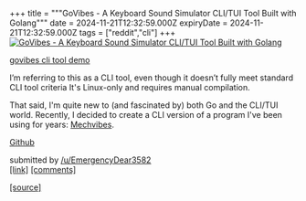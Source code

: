 +++
title = """GoVibes - A Keyboard Sound Simulator CLI/TUI Tool Built with Golang"""
date = 2024-11-21T12:32:59.000Z
expiryDate = 2024-11-21T12:32:59.000Z
tags = ["reddit","cli"]
+++
[![GoVibes - A Keyboard Sound Simulator CLI/TUI Tool Built with Golang](https://external-preview.redd.it/Dz3K_8wU1ni9d6AxMbDBNb-v1RSPCRPQE1fy3VkKwfI.jpg?width=640&crop=smart&auto=webp&s=e458d7ac39a8c0ffe715d7b9a8a634ac2eed67fb "GoVibes - A Keyboard Sound Simulator CLI/TUI Tool Built with Golang")](https://www.reddit.com/r/commandline/comments/1gwf707/govibes_a_keyboard_sound_simulator_clitui_tool/)

[govibes cli tool demo](https://reddit.com/link/1gwf707/video/goi94e67192e1/player)

I’m referring to this as a CLI tool, even though it doesn’t fully meet standard CLI tool criteria It's Linux-only and requires manual compilation.

That said, I'm quite new to (and fascinated by) both Go and the CLI/TUI world. Recently, I decided to create a CLI version of a program I've been using for years: [Mechvibes](https://mechvibes.com).

[Github](https://github.com/manish-mehra/govibes)

submitted by [/u/EmergencyDear3582](https://www.reddit.com/user/EmergencyDear3582)  
[\[link\]](https://www.reddit.com/r/commandline/comments/1gwf707/govibes_a_keyboard_sound_simulator_clitui_tool/) [\[comments\]](https://www.reddit.com/r/commandline/comments/1gwf707/govibes_a_keyboard_sound_simulator_clitui_tool/)

[[source]](https://www.reddit.com/r/commandline/comments/1gwf707/govibes_a_keyboard_sound_simulator_clitui_tool/)
